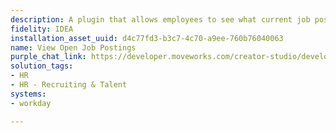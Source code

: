 ```yaml
---
description: A plugin that allows employees to see what current job postings are available.
fidelity: IDEA
installation_asset_uuid: d4c77fd3-b3c7-4c70-a9ee-760b76040063
name: View Open Job Postings
purple_chat_link: https://developer.moveworks.com/creator-studio/developer-tools/purple-chat-builder/?workspace=%7B%22title%22%3A%22My+Workspace%22%2C%22botSettings%22%3A%7B%22name%22%3A%22%22%2C%22imageUrl%22%3A%22%22%7D%2C%22mocks%22%3A%5B%7B%22id%22%3A8197%2C%22title%22%3A%22New+Mock%22%2C%22transcript%22%3A%7B%22messages%22%3A%5B%7B%22from%22%3A%22USER%22%2C%22text%22%3A%22Can+I+see+the+current+job+postings%3F%22%7D%2C%7B%22from%22%3A%22BOT%22%2C%22text%22%3A%22%3Cp%3ESure%2C+here%27s+the+latest+list+from+Workday%3Cbr%3E%3C%2Fp%3E%22%2C%22cards%22%3A%5B%7B%22title%22%3A%22Software+Engineer%22%2C%22text%22%3A%22Join+our+tech+team+and+work+on+innovative+projects.+Ideal+for+those+passionate+about+coding+and+technology.%22%7D%2C%7B%22title%22%3A%22Marketing+Specialist%22%2C%22text%22%3A%22Help+us+enhance+our+brand+presence+and+engage+our+audience.+Perfect+for+creative+and+strategic+thinkers.%22%7D%2C%7B%22title%22%3A%22Product+Manager%22%2C%22text%22%3A%22Lead+the+development+of+our+next+product+line.+Suitable+for+visionary+leaders+with+a+knack+for+product+development.%22%7D%2C%7B%22title%22%3A%22HR+Coordinator%22%2C%22text%22%3A%22Support+our+team+in+creating+a+great+workplace.+Great+for+individuals+passionate+about+people+and+culture.%22%7D%5D%2C%22buttons%22%3A%5B%7B%22style%22%3A%22PRIMARY%22%2C%22text%22%3A%22Visit+Careers+Page%22%7D%2C%7B%22text%22%3A%22Contact+HR+for+More+Info%22%7D%5D%7D%5D%2C%22settings%22%3A%7B%22colorStyle%22%3A%22LIGHT%22%2C%22startTime%22%3A%2211%3A43%2BAM%22%2C%22defaultPerson%22%3A%22GWEN%22%2C%22editable%22%3Atrue%2C%22botName%22%3A%22%22%2C%22botImageUrl%22%3A%22%22%7D%7D%7D%5D%7D
solution_tags:
- HR
- HR - Recruiting & Talent
systems:
- workday

---
```

